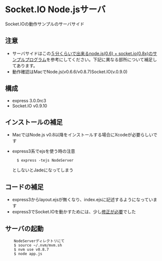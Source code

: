 Socket.IO Node.jsサーバ
=============

Socket.IOの動作サンプルのサーバサイド

注意
-------

* サーバサイドはこの[５分くらいで出来るnode.js(0.6) + socket.io(0.8x)のサンプルプログラム](http://d.hatena.ne.jp/replication/20111108/1320762287)を参考にしてください。下記に異なる部所について補足してあります。
* 動作確認はMacでNode.js(v0.6.6/v0.8.7)Socket.IO(v.0.9.0)

構成
------------

* express 3.0.0rc3
* Socket.IO v0.9.10

インストールの補足
------------

* MacではNode.js v0.8以降をインストールする場合にXcodeが必要らしいです
* express3系でejsを使う時の注意

		$ express -tejs NodeServer
		
	としないとJadeになってしまう
	
コードの補足
------------

* express3からlayout.ejsが無くなり、index.ejsに記述するようになっています
* express3でSocket.IOを動かすためには、少し[修正が必要](http://blog.craftgear.net/4f9706929fde17f20f000001/title/express3%E3%81%A8Socket.IO)でした

サーバの起動
------------

		NodeServerディレクトリにて
		$ source ~/.nvm/mvm.sh
		$ nvm use v0.8.7
		$ node app.js